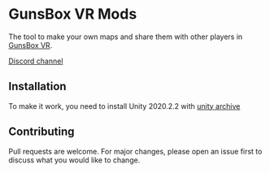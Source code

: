 # GunsBox VR Mods
The tool to make your own maps and share them with other players in
[GunsBox VR](https://store.steampowered.com/app/1751270/GunsBox_VR/).

[Discord channel](https://discord.gg/bRAzPWzw)
## Installation
To make it work, you need to install Unity 2020.2.2 with [unity archive](https://unity3d.com/ru/get-unity/download/archive)
## Contributing
Pull requests are welcome. For major changes, please open an issue first to discuss what you would like to change.
